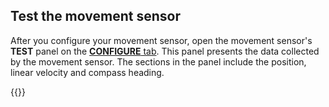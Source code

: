 ## Test the movement sensor

After you configure your movement sensor, open the movement sensor's **TEST** panel on the [**CONFIGURE** tab](/configure/).
This panel presents the data collected by the movement sensor.
The sections in the panel include the position, linear velocity and compass heading.

{{<imgproc src="/components/movement-sensor/movement-sensor-control-tab-gps.png" resize="800x" declaredimensions=true alt="The movement sensor component in the test panel">}}

